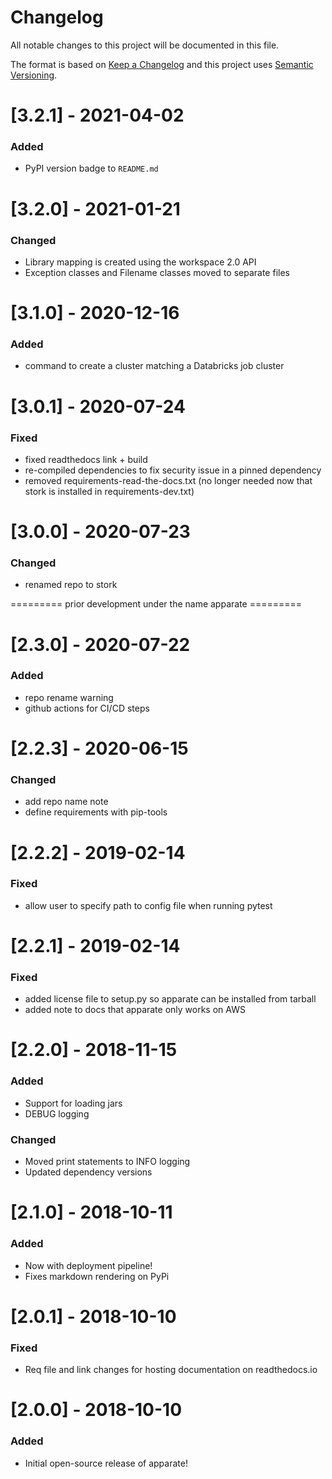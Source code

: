 # Changelog
All notable changes to this project will be documented in this file.

The format is based on [Keep a Changelog](http://keepachangelog.com/en/1.0.0/) and this project uses [Semantic Versioning](http://semver.org/).

# [3.2.1] - 2021-04-02
### Added
 - PyPI version badge to `README.md`

# [3.2.0] - 2021-01-21
### Changed
 - Library mapping is created using the workspace 2.0 API
 - Exception classes and Filename classes moved to separate files

# [3.1.0] - 2020-12-16
### Added
 - command to create a cluster matching a Databricks job cluster

# [3.0.1] - 2020-07-24
### Fixed
 - fixed readthedocs link + build
 - re-compiled dependencies to fix security issue in a pinned dependency
 - removed requirements-read-the-docs.txt (no longer needed now that stork is installed in requirements-dev.txt)

# [3.0.0] - 2020-07-23
### Changed
 - renamed repo to stork

========= prior development under the name apparate =========

# [2.3.0] - 2020-07-22
### Added
 - repo rename warning
 - github actions for CI/CD steps

# [2.2.3] - 2020-06-15
### Changed
 - add repo name note
 - define requirements with pip-tools

# [2.2.2] - 2019-02-14
### Fixed
 - allow user to specify path to config file when running pytest

# [2.2.1] - 2019-02-14
### Fixed
 - added license file to setup.py so apparate can be installed from tarball
 - added note to docs that apparate only works on AWS

# [2.2.0] - 2018-11-15
### Added
 - Support for loading jars
 - DEBUG logging
### Changed
 - Moved print statements to INFO logging
 - Updated dependency versions

# [2.1.0] - 2018-10-11
### Added
 - Now with deployment pipeline!
 - Fixes markdown rendering on PyPi

# [2.0.1] - 2018-10-10
### Fixed
 - Req file and link changes for hosting documentation on readthedocs.io

# [2.0.0] - 2018-10-10
### Added
 - Initial open-source release of apparate!
